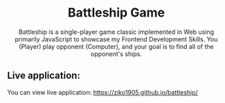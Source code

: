 <h1 align="center">Battleship Game</h1>

<center>Battleship is a single-player game classic implemented in Web using primarily JavaScript to showcase my Frontend Development Skills. You (Player) play opponent (Computer), and your goal is to find all of the opponent's ships.</center>

## Live application:
You can view live application: <a>https://ziko1905.github.io/battleship/<a/>
